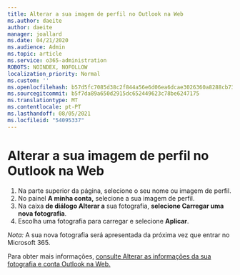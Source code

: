 ```yaml
---
title: Alterar a sua imagem de perfil no Outlook na Web
ms.author: daeite
author: daeite
manager: joallard
ms.date: 04/21/2020
ms.audience: Admin
ms.topic: article
ms.service: o365-administration
ROBOTS: NOINDEX, NOFOLLOW
localization_priority: Normal
ms.custom: ''
ms.openlocfilehash: b57d5fc7085d38c2f844a56e6d06ea6dcae3026360a8288cb73baed5d1280a05
ms.sourcegitcommit: b5f7da89a650d2915dc652449623c78be6247175
ms.translationtype: MT
ms.contentlocale: pt-PT
ms.lasthandoff: 08/05/2021
ms.locfileid: "54095337"
---
```

# <a name="change-your-profile-picture-in-outlook-on-the-web"></a>Alterar a sua imagem de perfil no Outlook na Web

1. Na parte superior da página, selecione o seu nome ou imagem de perfil.
1. No painel **A minha conta,** selecione a sua imagem de perfil.
1. Na caixa **de diálogo Alterar a** sua fotografia, **selecione Carregar uma nova fotografia**.
1. Escolha uma fotografia para carregar e selecione **Aplicar**.

*Nota:* A sua nova fotografia será apresentada da próxima vez que entrar no Microsoft 365.

Para obter mais informações, [consulte Alterar as informações da sua fotografia e conta Outlook na Web.](https://support.office.com/article/b2dbb289-851d-4bed-93c3-3e136f5659ec)
